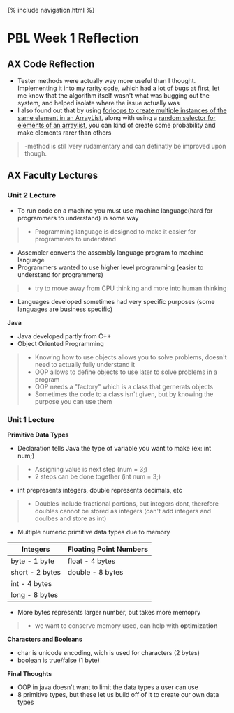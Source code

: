 {% include navigation.html %}

# PBL Week 1 Reflection
## AX Code Reflection
- Tester methods were actually way more useful than I thought. Implementing it into my [rarity code](https://github.com/zenxha/musicgacha/blob/a4885cd57fea7dc379b372fd512e036ea7df71ef/src/main/java/com/musicgacha/controllers/RandomController.java#L59-L75), which had a lot of bugs at first, let me know that the algorithm itself wasn't what was bugging out the system, and helped isolate where the issue actually was
- I also found out that by using [forloops to create multiple instances of the same element in an ArrayList](https://github.com/zenxha/musicgacha/blob/a4885cd57fea7dc379b372fd512e036ea7df71ef/src/main/java/com/musicgacha/controllers/RandomController.java#L23-L25), along with using a [random selector for elements of an arraylist](https://github.com/zenxha/musicgacha/blob/a4885cd57fea7dc379b372fd512e036ea7df71ef/src/main/java/com/musicgacha/controllers/RandomController.java#L53-L56), you can kind of create some probability and make elements rarer than others
>-method is stil lvery rudamentary and can definatly be improved upon though. 
## AX Faculty Lectures
### Unit 2 Lecture
- To run code on a machine you must use machine language(hard for programmers to understand) in some way
>- Programming language is designed to make it easier for programmers to understand
- Assembler converts the assembly language program to machine language
- Programmers wanted to use higher level programming (easier to understand for programmers)
>- try to move away from CPU thinking and more into human thinking
- Languages developed sometimes had very specific purposes (some languages are business specific)

**Java**
- Java developed partly from C++
- Object Oriented Programming
>- Knowing how to use objects allows you to solve problems, doesn't need to actually fully understand it
>- OOP allows to define objects to use later to solve problems in a program
>- OOP needs a "factory" which is a class that gernerats objects
>- Sometimes the code to a class isn't given, but by knowing the purpose you can use them

### Unit 1 Lecture
**Primitive Data Types**
- Declaration tells Java the type of variable you want to make (ex: int num;)
>- Assigning value is next step (num = 3;)
>- 2 steps can be done together (int num = 3;)
- int prepresents integers, double represents decimals, etc
>- Doubles include fractional portions, but integers dont, therefore doubles cannot be stored as integers (can't add integers and doulbes and store as int)
- Multiple numeric primitive data types due to memory

|Integers|Floating Point Numbers|
|---|---|
|byte - 1 byte|float - 4 bytes|
|short - 2 bytes|double - 8 bytes|
|int - 4 bytes||
|long - 8 bytes||

- More bytes represents larger number, but takes more memopry
>- we want to conserve memory used, can help with **optimization**

**Characters and Booleans**
- char is unicode encoding, wich is used for characters (2 bytes)
- boolean is true/false (1 byte)

**Final Thoughts**
- OOP in java doesn't want to limit the data types a user can use
- 8 primitive types, but these let us build off of it to create our own data types
 
